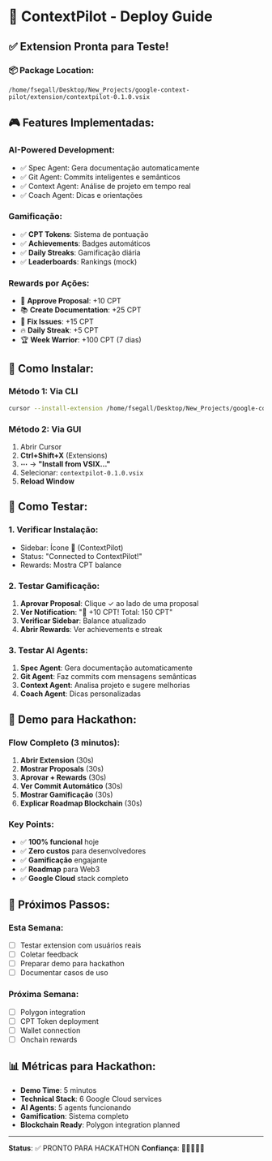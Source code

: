 # 🚀 ContextPilot - Deploy Guide

## ✅ Extension Pronta para Teste!

### 📦 Package Location:
```
/home/fsegall/Desktop/New_Projects/google-context-pilot/extension/contextpilot-0.1.0.vsix
```

## 🎮 Features Implementadas:

### **AI-Powered Development:**
- ✅ Spec Agent: Gera documentação automaticamente
- ✅ Git Agent: Commits inteligentes e semânticos
- ✅ Context Agent: Análise de projeto em tempo real
- ✅ Coach Agent: Dicas e orientações

### **Gamificação:**
- ✅ **CPT Tokens**: Sistema de pontuação
- ✅ **Achievements**: Badges automáticos
- ✅ **Daily Streaks**: Gamificação diária
- ✅ **Leaderboards**: Rankings (mock)

### **Rewards por Ações:**
- 🎯 **Approve Proposal**: +10 CPT
- 📚 **Create Documentation**: +25 CPT
- 🔧 **Fix Issues**: +15 CPT
- 🔥 **Daily Streak**: +5 CPT
- 🏆 **Week Warrior**: +100 CPT (7 dias)

## 🔧 Como Instalar:

### **Método 1: Via CLI**
```bash
cursor --install-extension /home/fsegall/Desktop/New_Projects/google-context-pilot/extension/contextpilot-0.1.0.vsix
```

### **Método 2: Via GUI**
1. Abrir Cursor
2. **Ctrl+Shift+X** (Extensions)
3. **⋯** → **"Install from VSIX..."**
4. Selecionar: `contextpilot-0.1.0.vsix`
5. **Reload Window**

## 🧪 Como Testar:

### **1. Verificar Instalação:**
- Sidebar: Ícone 🚀 (ContextPilot)
- Status: "Connected to ContextPilot!"
- Rewards: Mostra CPT balance

### **2. Testar Gamificação:**
1. **Aprovar Proposal**: Clique ✓ ao lado de uma proposal
2. **Ver Notification**: "🎉 +10 CPT! Total: 150 CPT"
3. **Verificar Sidebar**: Balance atualizado
4. **Abrir Rewards**: Ver achievements e streak

### **3. Testar AI Agents:**
1. **Spec Agent**: Gera documentação automaticamente
2. **Git Agent**: Faz commits com mensagens semânticas
3. **Context Agent**: Analisa projeto e sugere melhorias
4. **Coach Agent**: Dicas personalizadas

## 🎯 Demo para Hackathon:

### **Flow Completo (3 minutos):**
1. **Abrir Extension** (30s)
2. **Mostrar Proposals** (30s)
3. **Aprovar + Rewards** (30s)
4. **Ver Commit Automático** (30s)
5. **Mostrar Gamificação** (30s)
6. **Explicar Roadmap Blockchain** (30s)

### **Key Points:**
- ✅ **100% funcional** hoje
- ✅ **Zero custos** para desenvolvedores
- ✅ **Gamificação** engajante
- ✅ **Roadmap** para Web3
- ✅ **Google Cloud** stack completo

## 🚀 Próximos Passos:

### **Esta Semana:**
- [ ] Testar extension com usuários reais
- [ ] Coletar feedback
- [ ] Preparar demo para hackathon
- [ ] Documentar casos de uso

### **Próxima Semana:**
- [ ] Polygon integration
- [ ] CPT Token deployment
- [ ] Wallet connection
- [ ] Onchain rewards

## 📊 Métricas para Hackathon:

- **Demo Time**: 5 minutos
- **Technical Stack**: 6 Google Cloud services
- **AI Agents**: 5 agents funcionando
- **Gamification**: Sistema completo
- **Blockchain Ready**: Polygon integration planned

---
**Status**: ✅ PRONTO PARA HACKATHON
**Confiança**: 🚀🚀🚀🚀🚀

